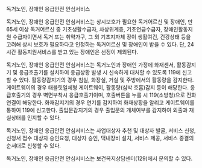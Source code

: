 독거노인, 장애인 응급안전 안심서비스


독거노인, 장애인 응급안전 안심서비스는 상시보호가 필요한 독거어르신 및 장애인, 만 65세 이상 독거어르신 중 기초생활수급자, 차상위계층, 기초연금수급자, 장애인활동지원 수급자이면서 독거 또는 취약가구, 그 외 기초지자체 장이 생활여건, 건강상태 등을 고려해 상시 보호가 필요하다고 인정하는 독거어르신 및 장애인이 받을 수 있다. 단, 24시간 활동지원서비스를 받고 있는 장애인은 선정이 제외된다. 


독거노인, 장애인 응급안전 안심서비스는 독거노인과 장애인 가정에 화재센서, 활동감지기 및 응급호출기를 설치하여 응급상황 발생 시 신속하게 대처할 수 있도록 119에 신고할 수 있다. 활동량감지기의 경우 침실, 화장실, 거실 및 주방에서의 활동량을 감지한다. 게이트웨이의 경우 태블릿일체형 게이트웨이, 활동량(심박 호흡)감지 등이 해당한다. 응급호출기의 경우 벽면부착시 응급호출기이며, 호출버튼을 누를 시 119(소방청)으로 전화연결이 해당한다. 화재감지기의 경우 연기를 감지하여 화재상황을 알리고 게이트웨이를 통하여 119에 신고한다. 출입문감지기의 경우 출입문의 개체여부를 감지하여 외출과 재실상태를 인지할 수 있다.


독거노인, 장애인 응급안전 안심서비스는 사업대상자 추천 및 대상자 발굴, 서비스 신청, 신청서 접수 대상자 승인요청, 대상자 승인, 댁내장비 설치, 서비스 제공, 서비스 종결의 순서대로 신청할 수 있다.


독거노인, 장애인 응급안전 안심서비스는 보건복지상담센터(129)에서 문의할 수 있다.